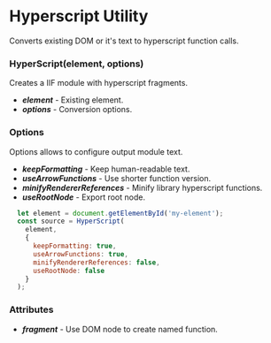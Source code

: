 # Hyperscript Utility
Converts existing DOM or it's text to hyperscript function calls.
### HyperScript(element, options)
Creates a IIF module with hyperscript fragments.
* ***element*** - Existing element.
* ***options*** - Conversion options.

### Options
Options allows to configure output module text.
* ***keepFormatting*** - Keep human-readable text.
* ***useArrowFunctions*** - Use shorter function version.
* ***minifyRendererReferences*** - Minify library hyperscript functions.
* ***useRootNode*** - Export root node.

```js
  let element = document.getElementById('my-element');
  const source = HyperScript(
    element, 
    { 
      keepFormatting: true,
      useArrowFunctions: true,
      minifyRendererReferences: false,
      useRootNode: false
    }
  );
```

### Attributes
* ***fragment*** - Use DOM node to create named function.